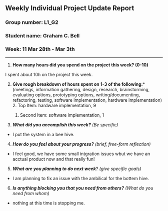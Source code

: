 ## Weekly Individual Project Update Report
### Group number: L1_G2
### Student name: Graham C. Bell
### Week: 11 Mar 28th - Mar 3th
___
1. **How many hours did you spend on the project this week? (0-10)**

I spent about 10h on the project this week.

2. **Give rough breakdown of hours spent on 1-3 of the following:***
   (meetings, information gathering, design, research, brainstorming, evaluating options, prototyping options, writing/documenting, refactoring, testing, software implementation, hardware implementation)
	2. Top Item: hardware implementation, 9   
	1. Second Item: software implementation, 1
  
3. ***What did you accomplish this week?*** _(Be specific)_
  - I put the system in a bee hive.
4. ***How do you feel about your progress?*** _(brief, free-form reflection)_
  - I feel good, we have some small intgration issues wbut we have an acctual product now and that really fun!
5. ***What are you planning to do next week***? _(give specific goals)_
  - I am planning to fix an issue with the ambilical for the bottem hive.
6. ***Is anything blocking you that you need from others?*** _(What do you need from whom)_
  - nothing at this time is stopping me.


